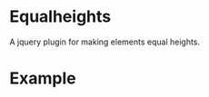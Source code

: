 # Equalheights

A jquery plugin for making elements equal heights.

# Example 

<script>
	$('#parent').equalHeights({
		target: '.child-selector', // a child element
		debounce: 300 // if underscore is on the page you can specify the debounce rate
	});
</script>